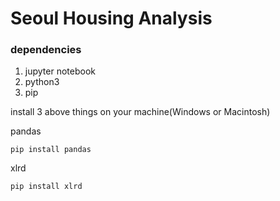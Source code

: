# Seoul Housing Analysis

### dependencies  

1. jupyter notebook  
2. python3  
3. pip  

install 3 above things on your machine(Windows or Macintosh)


pandas  

`
pip install pandas
`
  
xlrd  

`
pip install xlrd
`
